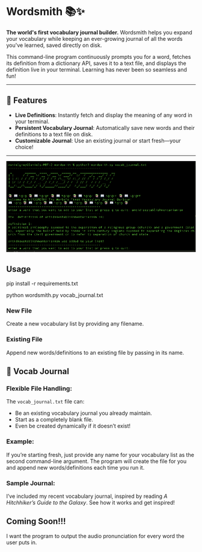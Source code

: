 # Wordsmith 📚✨  
**The world's first vocabulary journal builder.** Wordsmith helps you expand your vocabulary while keeping an ever-growing journal of all the words you've learned, saved directly on disk.

This command-line program continuously prompts you for a word, fetches its definition from a dictionary API, saves it to a text file, and displays the definition live in your terminal. Learning has never been so seamless and fun!

---

## 🌟 Features
- **Live Definitions**: Instantly fetch and display the meaning of any word in your terminal.  
- **Persistent Vocabulary Journal**: Automatically save new words and their definitions to a text file on disk.  
- **Customizable Journal**: Use an existing journal or start fresh—your choice!

---

![Wordsmith in Action](wordsmithpic.png)


## Usage

pip install -r requirements.txt

python wordsmith.py vocab_journal.txt

### New File
Create a new vocabulary list by providing any filename.
### Existing File
Append new words/definitions to an existing file by passing in its name.

## 📒 Vocab Journal

### Flexible File Handling:
The `vocab_journal.txt` file can:
- Be an existing vocabulary journal you already maintain.
- Start as a completely blank file.
- Even be created dynamically if it doesn’t exist!

### Example:
If you’re starting fresh, just provide any name for your vocabulary list as the second command-line argument. The program will create the file for you and append new words/definitions each time you run it.

### Sample Journal:
I’ve included my recent vocabulary journal, inspired by reading *A Hitchhiker’s Guide to the Galaxy*. See how it works and get inspired!

## Coming Soon!!!
I want the program to output the audio pronunciation for every word the user puts in.


